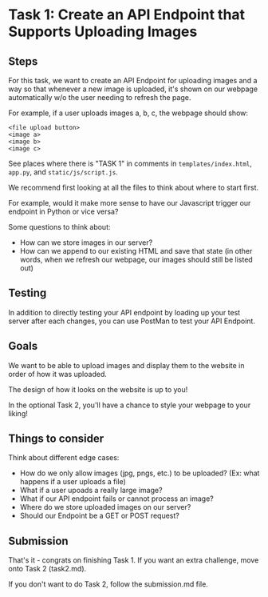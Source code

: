 # Task 1: Create an API Endpoint that Supports Uploading Images

## Steps
For this task, we want to create an API Endpoint for uploading images and a way so that whenever a new image is uploaded, it's shown on our webpage automatically w/o the user needing to refresh the page.

For example, if a user uploads images a, b, c, the webpage should show:
```
<file upload button>
<image a>
<image b>
<image c>
```

See places where there is "TASK 1" in comments in `templates/index.html`, `app.py`, and `static/js/script.js`.

We recommend first looking at all the files to think about where to start first. 

For example, would it make more sense to have our Javascript trigger our endpoint in Python or vice versa?

Some questions to think about:
* How can we store images in our server?
* How can we append to our existing HTML and save that state (in other words, when we refresh our webpage, our images should still be listed out)

## Testing
In addition to directly testing your API endpoint by loading up your test server after each changes, you can use PostMan to test your API Endpoint. 

## Goals
We want to be able to upload images and display them to the website in order of how it was uploaded. 

The design of how it looks on the website is up to you!

In the optional Task 2, you'll have a chance to style your webpage to your liking!

## Things to consider
Think about different edge cases:
* How do we only allow images (jpg, pngs, etc.) to be uploaded? (Ex: what happens if a user uploads a file)
* What if a user upoads a really large image?
* What if our API endpoint fails or cannot process an image?
* Where do we store uploaded images on our server?
* Should our Endpoint be a GET or POST request?

## Submission
That's it - congrats on finishing Task 1. If you want an extra challenge, move onto Task 2 (task2.md).

If you don't want to do Task 2, follow the submission.md file.
